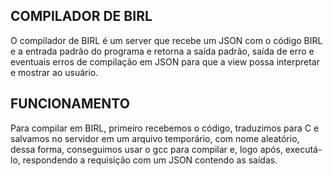 ## COMPILADOR DE BIRL ##
O compilador de BIRL é um server que recebe um JSON com o código BIRL e a entrada padrão do programa e retorna a saída padrão, saída de erro e eventuais erros de compilação em JSON para que a view possa interpretar e mostrar ao usuário.

## FUNCIONAMENTO ##
Para compilar em BIRL, primeiro recebemos o código, traduzimos para C e salvamos no servidor em um arquivo temporário, com nome aleatório, dessa forma, conseguimos usar o gcc para compilar e, logo após, executá-lo, respondendo a requisição com um JSON contendo as saídas. 